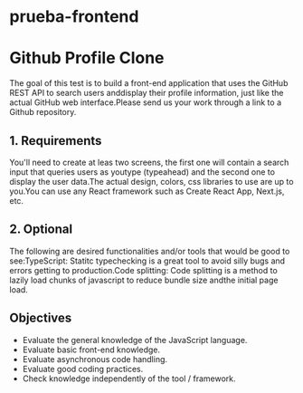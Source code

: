 # prueba-frontend

# Github Profile Clone

The goal of this test is to build a front-end application that uses the GitHub REST API to search users anddisplay their profile information, just like the actual GitHub web interface.Please send us your work through a link to a Github repository.

## 1. Requirements

You'll need to create at leas two screens, the first one will contain a search input that queries users as youtype (typeahead) and the second one to display the user data.The actual design, colors, css libraries to use are up to you.You can use any React framework such as Create React App, Next.js, etc.

## 2. Optional

The following are desired functionalities and/or tools that would be good to see:TypeScript: Statitc typechecking is a great tool to avoid silly bugs and errors getting to production.Code splitting: Code splitting is a method to lazily load chunks of javascript to reduce bundle size andthe initial page load.


## Objectives

* Evaluate the general knowledge of the JavaScript language.
* Evaluate basic front-end knowledge.
* Evaluate asynchronous code handling.
* Evaluate good coding practices.
* Check knowledge independently of the tool / framework.
